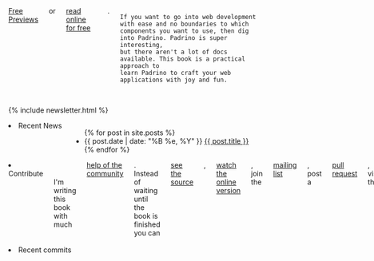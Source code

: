 ---
---

<div class="row">
  <div class="twelve columns">
    <div class="pretty large secondary btn"><a href="https://www.softcover.io/downloads/fd219c19/padrinobook">Free Previews</a></div>
    or <a href="/book">read online for free</a>.
    <br/>
    <br/>

    If you want to go into web development with ease and no boundaries to which
    components you want to use, then dig into Padrino. Padrino is super interesting,
    but there aren't a lot of docs available. This book is a practical approach to
    learn Padrino to craft your web applications with joy and fun.
  </div>
</div>
<br>

{% include newsletter.html %}

<div class="row">
  <div class="twelve columns">
    <li class="info badge author primary">
      Recent News
    </li>
    <div class="articles">
      <ul>
        {% for post in site.posts %}
          <li>
          <span>{{ post.date | date: "%B %e, %Y" }}</span> <a href="{{ post.url }}">{{ post.title }}</a>
          </li>
        {% endfor %}
      </ul>
    </div>
  </div>
</div>

<div class="row">
  <div class="twelve columns">
    <li class="info badge author primary">
      Contribute
    </li>
    <br/>
    <br/>
    I'm writing this book with much <a href="https://github.com/wikimatze/padrinobook/issues?page=1&state=closed">help of the community</a>. Instead of waiting until the book is finished you can <a href="https://github.com/wikimatze/padrinobook">see the source</a>, <a href="http://padrinobook.com/book/">watch the online version</a>, join the <a href="http://eepurl.com/Wskif">mailing list</a>, post a <a href="https://github.com/wikimatze/padrinobook/pulls">pull request</a>, visit the <a href="http://facebook.com/padrinobook">fanpage</a>, or follow <a href="https://twitter.com/padrinobook">@padrinobook</a>.
  </div>
</div>
<br>

<div class="row">
  <div class="twelve columns">
    <li class="info badge author primary">
      Recent commits
    </li>
    <div id="github-commits"></div>
  </div>
</div>
<br>

<!--End mc_embed_signup-->

<!--
<div class="row">
  <div class="seven columns">
    <div class="pretty large secondary btn"><a href="https://leanpub.com/padrinobook">Buy It now</a></div>
    or <a href="/book_index.html">read online for free</a>.
    <p>(book is available as PDF, EPUB, or MOBI)</p>
  </div>
</div>

<div class="row">
  <div class="flexslider">
    <ul class="slides">
      <li>
        <img src="images/cover.png" />
      </li>
      <li>
        <img src="images/online.png" />
      </li>
      <li>
        <img src="images/sources.png" />
      </li>
      <li>
        <img src="images/working.png" />
      </li>
    </ul>
  </div>
</div>
-->
  </div>
</div>
